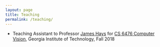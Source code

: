 ```yaml
---
layout: page
title: Teaching
permalink: /teaching/
---
```



* Teaching Assistant to Professor [James Hays](https://www.cc.gatech.edu/~hays/) for [CS 6476 Computer Vision](https://www.cc.gatech.edu/~hays/compvision/), Georgia Institute of Technology, Fall 2018


